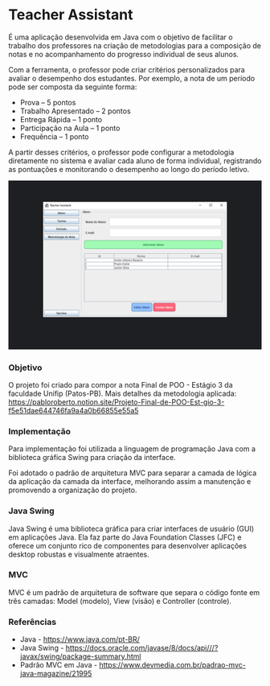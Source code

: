 # Teacher Assistant

É uma aplicação desenvolvida em Java com o objetivo de facilitar o trabalho dos professores na criação de metodologias para a composição de notas e no acompanhamento do progresso individual de seus alunos.

Com a ferramenta, o professor pode criar critérios personalizados para avaliar o desempenho dos estudantes. Por exemplo, a nota de um período pode ser composta da seguinte forma:

* Prova – 5 pontos
* Trabalho Apresentado – 2 pontos
* Entrega Rápida – 1 ponto
* Participação na Aula – 1 ponto
* Frequência – 1 ponto

A partir desses critérios, o professor pode configurar a metodologia diretamente no sistema e avaliar cada aluno de forma individual, registrando as pontuações e monitorando o desempenho ao longo do período letivo.

![Teacher Assistant Image!](images/teacher_assistant.png)

### Objetivo 

O projeto foi criado para compor a nota Final de POO - Estágio 3 da faculdade Unifip (Patos-PB).
Mais detalhes da metodologia aplicada: https://pabloroberto.notion.site/Projeto-Final-de-POO-Est-gio-3-f5e51dae644746fa9a4a0b66855e55a5

### Implementação

Para implementação foi utilizada a linguagem de programação Java com a biblioteca gráfica Swing para criação da interface.

Foi adotado o padrão de arquitetura MVC para separar a camada de lógica da aplicação da camada da interface, melhorando assim a manutenção e promovendo a organização do projeto.

### Java Swing

Java Swing é uma biblioteca gráfica para criar interfaces de usuário (GUI) em aplicações Java. Ela faz parte do Java Foundation Classes (JFC) e oferece um conjunto rico de componentes para desenvolver aplicações desktop robustas e visualmente atraentes.

### MVC

MVC é um padrão de arquitetura de software que separa o código fonte em três camadas: Model (modelo), View (visão) e Controller (controle).

### Referências

* Java - https://www.java.com/pt-BR/
* Java Swing - https://docs.oracle.com/javase/8/docs/api///?javax/swing/package-summary.html
* Padrão MVC em Java - https://www.devmedia.com.br/padrao-mvc-java-magazine/21995
